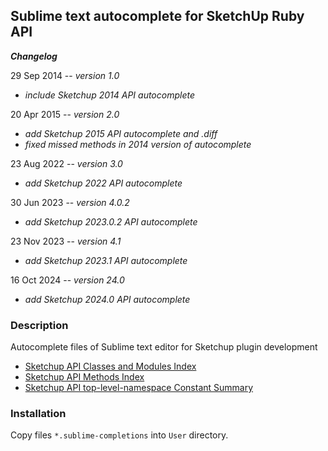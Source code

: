 ## Sublime text autocomplete for SketchUp Ruby API

**_Changelog_**

29 Sep 2014 -- *version 1.0*
- *include Sketchup 2014 API autocomplete*

20 Apr 2015 -- *version 2.0*
- *add Sketchup 2015 API autocomplete and .diff*
- *fixed missed methods in 2014 version of autocomplete*

23 Aug 2022 -- *version 3.0*
- *add Sketchup 2022 API autocomplete*

30 Jun 2023 -- *version 4.0.2*
- *add Sketchup 2023.0.2 API autocomplete*

23 Nov 2023 -- *version 4.1*
- *add Sketchup 2023.1 API autocomplete*

16 Oct 2024 -- *version 24.0*
- *add Sketchup 2024.0 API autocomplete*

### Description

Autocomplete files of Sublime text editor for Sketchup plugin development

- [Sketchup API Classes and Modules Index](https://ruby.sketchup.com/class_list.html)
- [Sketchup API Methods Index](https://ruby.sketchup.com/method_list.html)
- [Sketchup API top-level-namespace Constant Summary](https://ruby.sketchup.com/top-level-namespace.html#constant_summary)

### Installation

Copy files `*.sublime-completions` into `User` directory.
